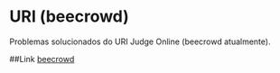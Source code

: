 # URI (beecrowd)
Problemas solucionados do URI Judge Online (beecrowd atualmente).

##Link
[beecrowd](https://www.beecrowd.com.br/)
